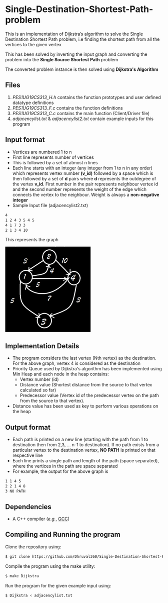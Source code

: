 # Single-Destination-Shortest-Path-problem
This is an implementation of Dijkstra’s algorithm to solve the Single Destination Shortest Path problem, i.e finding the shortest path from all the vertices to the given vertex

This has been solved by inverting the input graph and converting the problem into the **Single Source Shortest Path** problem

The converted problem instance is then solved using **Dijkstra's Algorithm**



## Files
1. *PES1UG19CS313_H.h* contains the function prototypes and user defined datatype definitions
2. *PES1UG19CS313_F.c* contains the function definitions
3. *PES1UG19CS313_C.c* contains the main function (Client/Driver file)
4. *adjacencylist.txt* & *adjacencylist2.txt* contain example inputs for this program

## Input format
* Vertices are numbered 1 to n
* First line represents number of vertices
* This is followed by a set of atmost n lines
* Each line starts with an integer (any integer from 1 to n in any order) which represents vertex number **(v_id)** followed by a space which is then followed by a set of **d** pairs where **d** represents the outdegree of the vertex **v_id**. First number in the pair represents neighbour vertex id and the second number represents the weight of the edge which connects the vertex to the neighbour. Weight is always a **non-negative integer**
* Sample Input file (adjacencylist2.txt)
```
4
1 2 4 3 5 4 5
4 1 7 3 3
2 1 3 4 10
```
This represents the graph

![Graph](Graph.png)


## Implementation Details
* The program considers the last vertex (Nth vertex) as the destination. For the above graph, vertex 4 is considered as the destination
* Priority Queue used by Dijkstra's algorithm has been implemented using Min Heap and each node in the heap contains:
    - Vertex number (id)
    - Distance value (Shortest distance from the source to that vertex calculated so far)
    - Predecessor value (Vertex id of the predecessor vertex on the path from the source to that vertex). 
* Distance value has been used as key to perform various operations on the heap


## Output format
* Each path is printed on a new line (starting with the path from 1 to destination then from 2,3, ... n-1 to destination). If no path exists from a particular vertex to the destination vertex, **NO PATH** is printed on that respective line
* Each line prints a single path and length of the path (space
separated), where the vertices in the path are space separated
* For example, the output for the above graph is
```
1 1 4 5
2 2 1 4 8
3 NO PATH
```

## Dependencies
- A C++ compiler (*e.g.*, [GCC](http://gcc.gnu.org/))

## Compiling and Running the program
Clone the repository using:

```bash
$ git clone https://github.com/Dhruval360/Single-Destination-Shortest-Path-problem.git
```

Compile the program using the make utility:

```bash
$ make Dijkstra
```

Run the program for the given example input using:
```bash
$ Dijkstra < adjacencylist.txt
```